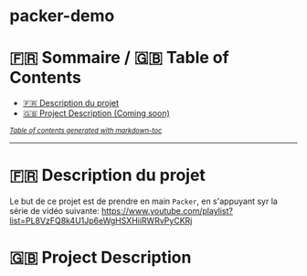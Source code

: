 # packer-demo

:fr: Sommaire / :gb: Table of Contents
=================

<!--ts-->

- [:fr: Description du projet](#fr-description-du-projet)
- [:gb: Project Description (Coming soon)](#gb-project-description)


<small><i><a href='http://ecotrust-canada.github.io/markdown-toc/'>Table of contents generated with markdown-toc</a></i></small>


---

# :fr: Description du projet
Le but de ce projet est de prendre en main `Packer`, en s'appuyant syr la série de vidéo suivante:
https://www.youtube.com/playlist?list=PL8VzFQ8k4U1Jp6eWgHSXHiiRWRvPyCKRj

# :gb: Project Description
